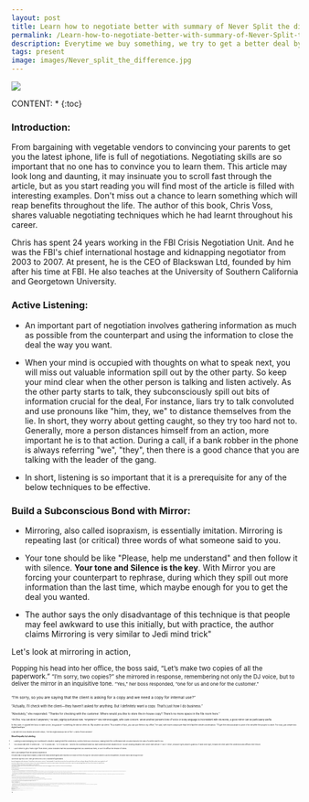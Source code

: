 ```yaml
---
layout: post
title: Learn how to negotiate better with summary of Never Split the difference by Chris Voss
permalink: /Learn-how-to-negotiate-better-with-summary-of-Never-Split-the-difference-by-Chris-Voss/
description: Everytime we buy something, we try to get a better deal by negotiating. Have you ever thought how to improve your chances of getting a better deal?  Spend your next 20 minutes on learning how to negotiate from the former FBI's chief international hostage.
tags: present
image: images/Never_split_the_difference.jpg
---
```

<img src="{{site.url}}/images/Never_split_the_difference.jpg" class="centre">

CONTENT:
* 
{:toc}

### Introduction:

From bargaining with vegetable vendors to convincing your parents to get you the latest iphone, life is full of negotiations. Negotiating skills are so important that no one has to convince you to learn them. This article may look long and daunting, it may insinuate you to scroll fast through the article, but as you start reading you will find most of the article is filled with interesting examples. Don't miss out a chance to learn something which will reap benefits throughout the life. The author of this book, Chris Voss, shares valuable negotiating techniques which he had learnt throughout his career.

Chris has spent 24 years working in the FBI Crisis Negotiation Unit. And he was the FBI's chief international hostage and kidnapping negotiator from 2003 to 2007. At present, he is the CEO of Blackswan Ltd, founded by him after his time at FBI. He also teaches at the University of Southern California and Georgetown University.

 

### Active Listening:

- An important part of negotiation involves gathering information as much as possible from the counterpart and using the information to close the deal the way you want.

- When your mind is occupied with thoughts on what to speak next, you will miss out valuable information spill out by the other party. So keep your mind clear when the other person is talking and listen actively. As the other party starts to talk, they subconsciously spill out bits of information crucial for the deal, For instance, liars try to talk convoluted and use pronouns like "him, they, we" to distance themselves from the lie. In short, they worry about getting caught, so they try too hard not to. Generally, more a person distances himself from an action, more important he is to that action. During a call, if a bank robber in the phone is always referring "we", "they", then there is a good chance that you are talking with the leader of the gang.

- In short, listening is so important that it is a prerequisite for any of the below techniques to be effective.

 

### Build a Subconscious Bond with Mirror:

- Mirroring, also called isopraxism, is essentially imitation. Mirroring is repeating last (or critical) three words of what someone said to you.

- Your tone should be like "Please, help me understand" and then follow it with silence. **Your tone and Silence is the key**. With Mirror you are forcing your counterpart to rephrase, during which they spill out more information than the last time, which maybe enough for you to get the deal you wanted. 

- The author says the only disadvantage of this technique is that people may feel awkward to use this initially, but with practice, the author claims Mirroring is very similar to Jedi mind trick"

Let's look at mirroring in action,

<small class="grey">Popping his head into her office, the boss said, “Let’s make two copies of all the paperwork.” 
<small class="grey">	“I’m sorry, two copies?” she mirrored in response, remembering not only the DJ voice, but to deliver the mirror in an inquisitive tone.
<small class="grey">	“Yes,” her boss responded, “one for us and one for the customer.”

<small class="grey">“I’m sorry, so you are saying that the client is asking for a copy and we need a copy for internal use?”



<small class="grey">“Actually, I’ll check with the client—they haven’t asked for anything. But I definitely want a copy. That’s just how I do business.”

<small class="grey">“Absolutely,” she responded. “Thanks for checking with the customer. Where would you like to store the in-house copy? There’s no more space in the file room here.”

<small class="grey">“It’s fine. You can store it anywhere,” he said, slightly perturbed now. “Anywhere?” she mirrored again, with calm concern. When another person’s tone of voice or body language is inconsistent with his words, a good mirror can be particularly useful.

<small class="grey">In this case, it caused her boss to take a nice, long pause—something he did not often do. My student sat silent. “As a matter of fact, you can put them in my office,” he said, with more composure than he’d had the whole conversation. “I’ll get the new assistant to print it for me after the project is done. For now, just create two digital backups.” 

<small class="grey">A day later her boss emailed and wrote simply, “The two digital backups will be fine.” 
A week of work avoided!”

 

### Show Empathy by Labeling:

- Labeling is acknowledging your counterpart's situation. Making them feel understood, soothes them sub consciously,  making them feel conformable with you and improves the odds of a better deal for you.

- You should start with "It seems like ..." or "It sounds like..." or "It looks like..." and tell the counterpart what you have understood their situation to be. You are showing empathy here. Never start with an "I" as in "I think", because it gets people's guard up. If label done right, it makes the other party feel understood and diffuses their tension.

- Use it either to get a "that's right" from others, which indicates that they acknowledged that you understood them, or use it to diffuse the tension of others.

Here is an example from the authors experience:

<small class="grey"> The author was in a high tension situation, at least three heavily armed fugitives were reported to be inside 27th floor of a high rise. With phone number to call into the apartment, the author had to talk through the door

<small class="grey"> I used my late-night FM DJ voice. I didn’t give orders in my DJ voice, or ask what the fugitives wanted.

<small class="grey"> Instead, I imagined myself in their place. “It looks like you don’t want to come out,” I said repeatedly. “It seems like you worry that if you open the door, we’ll come in with guns blazing. It looks like you don’t want to go back to jail.”

<small class="grey"> For six hours, we got no response. The FBI coaches loved my DJ voice. But was it working? And then, when we were almost completely convinced that no one was inside, a sniper on an adjacent building radioed that he saw one of the curtains in the apartment move.

<small class="grey"> The front door of the apartment slowly opened. A woman emerged with her hands in front of her.

<small class="grey"> I continued talking. All three fugitives came out. None of them said a word until we had them in handcuffs. Then I asked them the question that was most nagging me: Why did they come out after six hours of radio silence? Why did they finally give in?

<small class="grey"> All three gave me the same answer.

<small class="grey"> “We didn’t want to get caught or get shot, but you calmed us down,” they said. “We finally believed you wouldn’t go away, so we just came out.”

 

### Say "No" with Open Ended Questions:

> “He who has learned to disagree without being disagreeable has discovered the most valuable secret of negotiation.” - Robert Estabrook

 
- If you had thought, how am I supposed to disagree without being disagreeable. Then it means you had known about it all along, you just didnt know that you already know. Confusing isn't it. The answer lies in the question itself. Instead of saying "No" explicitly, you ask an open ended question like "How am I supposed to do that". With just one question, your problem has also become your counterpart's problem. The open question makes the counterpart to think what they just offered for you. All this without saying an explicit no. Amazing isn't it. Whereas when asked a Yes/No question, the counterpart blurts out a subconscious answer without needing to think much.

- You should always ask open ended questions starting with "How" and "What". "Why" is excluded from the list because it is not always suitable for every conversation, but can be used occasionally when necessary.  And as always **tone matters**, your tone should be like you are genuinely seeking your counterpart's help to find a solution for your problem.

 

- Here is an example to illustrate this:
Once a patient admitted to a hospital was dissatisfied with something and tried to storm out of his room. And the hospital staff couldn't calm him down. When the doctor came, instead of saying a "No", the doctor asked, "What do you hope to achieve by going". By asking an open ended question, the doctor implicitly forced the patient to calm down and explain his situation, without sounding hostile

 

- To give you another example, a small public relation firm for a big corporation was not getting paid by their client. The client always managed to evade paying on the promise of repeat business, stating it will result eventually in large revenue. But the firm hadn't been paid a single penny. So the author advised the firm's head to summarize their situation and ask "How am I supposed to do that?". Even though she was skeptical, She practised and did what the author asked her to do. To her surprise, her client said “You’re right, you can’t and I apologize.” Her client explained that they were going through some internal problems, but agreed to pay within 2 days.
 

#### Elegant Ways To Say No:

Generally, you can say "No" four times before you have to say the actual word. Learn how to pull this off from an excerpt taken off the book,

1. The first step in the “No” series is the old standby: “How am I supposed to do that?” You have to deliver it in a deferential way, so it becomes a request for help.

2. After that, some version of “Your offer is very generous, I’m sorry, that just doesn’t work for me” is an elegant second way to say “No.” The “I’m sorry” also softens the “No” and builds empathy.

3. Then you can use something like “I’m sorry but I’m afraid I just can’t do that.” It’s a little more direct, and the “can’t do that” does great double duty. By expressing an inability to perform, it can trigger the other side’s empathy toward you.

4. “I’m sorry, no” is a slightly more succinct version for the fourth “No.” If delivered gently, it barely sounds negative at all. If you have to go further, of course,

 

“No” is the last and most direct way. Verbally, it should be delivered with a downward inflection and a tone of regard; it’s not meant to be “NO!”

 

### Getting a "No" (at the beginning) is Good:

- When you get a call from a salesperson, you get your guard up and you become dismissive even before hearing their proposition. A trained salesperson will mostly follow a script to get a yes from you. They follow a series of scripted questions which will start with an obvious question aiming to get a Yes from you, then moving on gradually to the actual sales question. The problem with this script is that it is trying  too hard to get a yes.

- If a water purifier seller had called you and asked "Do you want to drink healthy water", All you would want to do is shout a big No, end the call and carry on with your work. Well, the moment you sensed that was a sales call, he had a "No" waiting in your mouth. When you know the salesperson is trying to force an yes out of you, you go to defensive mode. you don't let most of the words into your brain. If the offer terms never reaches the other person's CPU, then how will you ever get a deal made. 

- That's why the author says its best to get a "No" at the beginning rather than trying to force a "Yes". Instead of asking "Do you have time to talk?" you can ask "Is it a good time to talk?". You get a "No" and their complete focus

- Making the person say "No" lowers down their guard, and they would start listen to your offer. Saying "No" subconsciously gives them the sense of control. It makes them available to listen. This not only works for the sales pitch, it can also be used in any form of negotiations

 


Let's see an example from the book,

<small class="grey">FUND-RAISER: Hello, can I speak with Mr. Smith?

<small class="grey">MR. SMITH: Yes, this is he.

<small class="grey">FUND-RAISER: I’m calling from the XYZ Committee, and I wanted to ask you a few important questions about your views on our economy today. Do you feel that if things stay the way they are, America’s best days are ahead of it?

<small class="grey">MR. SMITH: No, things will only get worse.

<small class="grey">FUND-RAISER: Are you going to sit and watch President Obama take the White House in November without putting up a fight?

<small class="grey">MR. SMITH: No, I’m going to do anything I can to make sure that doesn’t happen.

<small class="grey"> FUND-RAISER: If you want do something today to make sure that doesn’t happen, you can give to XYZ Committee, which is working hard to fight for you.

<small class="grey"> The “No”-oriented script got a 23 percent better rate of return in comparison to "Yes" oriented script.

 

### Anchor the Mindset:

- Before giving bad news or revealing your exact offer, you have to first anchor their expectation down. You make them expect the worst news and hit them with bad news. This will look positive to them, as the information they received wasn't as bad as they thought it would be.

- Let's see how the author delivered bad news to a set of contractors, who on average were paid $2000 per day, can be paid only $500 a day.

<small class="grey"> I knew exactly what they would do if I just told them straight out: they’d laugh me out of town. So I got each of them on the phone and hit them hard with an accusation audit. “I got a lousy proposition for you,” I said, and paused until each asked me to go on. “By the time we get off the phone, you’re going to think I’m a lousy businessman. You’re going to think I can’t budget or plan. You’re going to think Chris Voss is a big talker. His first big project ever out of the FBI, he screws it up completely. He doesn’t know how to run an operation. And he might even have lied to me.” And then, once I’d anchored their emotions in a minefield of low expectations, I played on their loss aversion. “Still, I wanted to bring this opportunity to you before I took it to someone else,” I said. Suddenly, their call wasn’t about being cut from $2,000 to $500 but how not to lose $500 to some other guy. Every single one of them took the deal. No counteroffers, no complaints. Now, if I hadn’t anchored their emotions low, their perception of $500 would have been totally different. If I’d just called and said, “I can give you $500 per day. What do you think?” they’d have taken it as an insult and slammed down the phone.

 

In this example, 

 1. Did you notice how the author starts by saying bad things about himself? Why did he say such things? Because it is important to focus, not only on what would help you complete a deal, but also to focus on what might hinder the deal and take care of it. If the author hadn't said such things, the contractors would have said it which would build the tension further, but the author cleverly took the sting and started with how they would possibly reject. Starting with what the counterpart could use to disagree with you, reduces its effect and makes it less of a barrier in deal negotiation. It also does the job of anchoring here.
 
 2. Also, the author exploits the fear of missing out by saying “Still, I wanted to bring this opportunity to you *before I took it to someone else*,” By referring that the opportunity can go to others, the Author lures them to go on with the deal by triggering their fear of missing out. Is there any other human tendency which might come in handy in future? Yes, there are!
    - Certainty Effect - People are drawn towards sure things over probabilities, even though the probability is a better choice
    - Loss Aversion - People take greater risk to avoid a loss than to achieve gain

### Salary (or Price) Negotiation:

- It is generally better to **let the other side start**. If you hadn't done your homework, you might ask for a salary well below the market standard. For example, once a Novelist was approached to write a story for a Hollywood movie, he accepted to write and asked for a salary of $150 per week (this is in 1944). While the producer had already planned to pay him $750 per week. If he had let the producer go first, then the novelist could have got 5 times what he had wanted. Luckily the produce took pity on him and called an agent to represent the Novelist during negotiations. It may not be the case for you, remember life is unfair (to those who are unprepared)

- Letting the other side start also has a disadvantage. The counterpart might start with an anchor, offering well below market average. You should be psychologically ready to tackle the anchor.

- If you are forced to reveal your price first, then you can start with something like this "At top places like X Corp, people in this job get between $130,000 and $170,000". You get the benefit of not revealing your price and also you get to anchor the counter part's mindset by saying the highest salary range possible.

- Establish a **range** - You are more likely to get what you wanted if you name your price in a range, with the lowest end being what you actually wanted

- Use **Odd numbers** more. For example, when you offer something like $37,352,  it would feel more like a well thought out proposition.

- If the deal you are offered is not up to your expectation, you can also ask something which benefits you without affecting counterpart. For example, you can ask for ** non-monetary** items in the salary negotiation, like asking for more paid holidays. In the book, the author gives an example where the author accepted to talk in Bar Association for a very low fee when they offered to feature him on the front page of the Bar magazine. The association offered something valuable to the author with no extra effort from their side. The magazine had to feature someone on the front page, this way both sides got what they wanted

- In price negotiation, you can always benefit by knowing counterpart's **deadline**. For example, A car salesperson will have a quarterly target, so you are more likely to get steep discounts just before the quarter ends. Your counterpart could try to use the same tactics to get a better deal from you, but don't give in to that. Remember deadlines are always flexible, you can always postpone deadlines without major negative repercussions.

- At any time, if the negotiation is not going in the direction you wanted, you can always take a detour by saying "Lets put the price off to aside for a moment and talk about what would make this a good deal" or "What else would you be able to offer to make that a good price for me?". You can you use the same when the counterpart has put in big anchor in front of you.

 
I know this has been a lengthy (and hopefully informative) read so far, Let's see a final example incorporating most of what you have learnt today,



<small class="grey"> It was a desperate situation, because Farouq, a Georgetown MBA student, needed $600 to hold big alumni event in Dubai and MBA Dean was his last stop. At the meeting, Farouq told the dean about how excited the students were about the trip and how beneficial it would be for the Georgetown MBA brand in the region. Before he could even finish, the dean jumped in. “Sounds like a great trip you guys are planning,” she said. “But money is tight and I could authorize no more than $300.” **[Anchor against you]** Farouq hadn’t expected the dean to go so quickly. But things don’t always go according to plan. “That is a very generous offer given your budget limits, but I am not sure how that would help us achieve a great reception for the alums in the region,” Farouq said, acknowledging her limits but **saying no without using the word**. Then he dropped an extreme **anchor**. “I have a very high amount in my head: $1,000 is what we need.” As expected, the extreme anchor quickly knocked the dean off her limit. “That is severely out of my range and I am sure I can’t authorize that. However, I will give you $500.” Farouq was half-tempted to fold—being $100 short wasn’t make-or-break—but he remembered the curse of aiming low. He decided to push forward. The $500 got him closer to the goal but not quite there, he said; $850 would work. The dean replied by saying that she was already giving more than what she wanted and $500 was reasonable. At this point, if Farouq had been less prepared he would have given up, but he was ready for the punches. “I think your offer is very reasonable **[Second "No"]** and I understand your restrictions, but I need more money to put on a great show for the school,” he said. “How about $775?” The dean smiled, and Farouq knew he had her. “You seem to have a specific number in your head that you are trying to get to,” she said. “Just tell it to me.” At that point Farouq was happy to give her his number as he felt she was sincere. “I need $737.50 **[Odd number]** to make this work and you are my last stop,” he said. She laughed. The dean then praised him for knowing what he wanted and said she’d check her budget. Two days later, Farouq got an email saying her office would put in $750.

 



 

### Outro:

  - To sum up, Negotiation is not a showdown of two person trying to prove their dominance to each other, instead it is the process of extracting information from your counterpart as much as possible, understanding them and giving a slight hidden push to move their thought process towards where you want them to be. By asking correct questions in a calm pleasant tone and showing empathy, you make your counterpart to think what you want them to think.

- Proper tone, body language, giving proper pause is also as essential as the techniques which you had seen today.

- There is lots of information to take in here, instead of trying out all techniques at once, practice and trial with one technique at a time.

- Also not all the points can be used in a single conversation. So don't force yourself to use every technique you remember, thinking somehow it will give you a hidden advantage. it will only break the flow of the conversation. So use only when necessary.

- And one more thing, reading this doesn’t make u magically better in negotiation, practising this will!

<br>
Learnt Something new? 
<br>Show some ❤ by <u>sharing this article</u> :)

